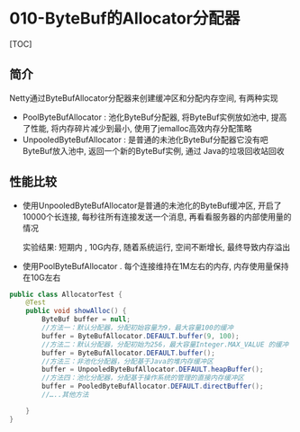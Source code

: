 # 010-ByteBuf的Allocator分配器

[TOC]

## 简介

Netty通过ByteBufAllocator分配器来创建缓冲区和分配内存空间, 有两种实现

- PoolByteBufAllocator : 池化ByteBuf分配器, 将ByteBuf实例放如池中, 提高了性能, 将内存碎片减少到最小, 使用了jemalloc高效内存分配策略
- UnpooledByteBufAllocator : 是普通的未池化ByteBuf分配器它没有吧ByteBuf放入池中, 返回一个新的ByteBuf实例, 通过 Java的垃圾回收站回收

## 性能比较

- 使用UnpooledByteBufAllocator是普通的未池化的ByteBuf缓冲区, 开启了10000个长连接, 每秒往所有连接发送一个消息, 再看看服务器的内部使用量的情况

  实验结果: 短期内 , 10G内存, 随着系统运行, 空间不断增长, 最终导致内存溢出

- 使用PoolByteBufAllocator . 每个连接维持在1M左右的内存, 内存使用量保持在10G左右

```java
public class AllocatorTest {
    @Test
    public void showAlloc() {
        ByteBuf buffer = null;
        //方法一：默认分配器，分配初始容量为9，最大容量100的缓冲
        buffer = ByteBufAllocator.DEFAULT.buffer(9, 100);
        //方法二：默认分配器，分配初始为256，最大容量Integer.MAX_VALUE 的缓冲
        buffer = ByteBufAllocator.DEFAULT.buffer();
        //方法三：非池化分配器，分配基于Java的堆内存缓冲区
        buffer = UnpooledByteBufAllocator.DEFAULT.heapBuffer();
        //方法四：池化分配器，分配基于操作系统的管理的直接内存缓冲区
        buffer = PooledByteBufAllocator.DEFAULT.directBuffer();
        //…..其他方法

    }
}
```